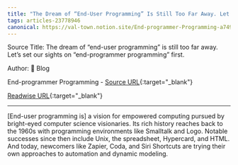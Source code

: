 ```yaml
---
title: "The Dream of “End-User Programming” Is Still Too Far Away. Let’s Set Our Sights on “End-Programmer Programming” First. (468479762)"
tags: articles-23778946
canonical: https://val-town.notion.site/End-programmer-Programming-a749beb4a9b143f2990f575fb7e59b33
---
```


Source Title: The dream of “end-user programming” is still too far away. Let’s set our sights on “end-programmer programming” first.

Author: 📝
Blog





End-programmer Programming - [Source URL](https://val-town.notion.site/End-programmer-Programming-a749beb4a9b143f2990f575fb7e59b33){:target="_blank"}

[Readwise URL](https://readwise.io/open/468479762){:target="_blank"}

---

[End-user programming is] a vision for empowered computing pursued by bright-eyed computer science visionaries. Its rich history reaches back to the 1960s with programming environments like Smalltalk and Logo. Notable successes since then include Unix, the spreadsheet, Hypercard, and HTML. And today, newcomers like Zapier, Coda, and Siri Shortcuts are trying their own approaches to automation and dynamic modeling.

